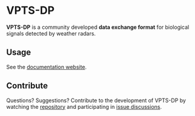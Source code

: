 # VPTS-DP

**VPTS-DP** is a community developed **data exchange format** for biological signals detected by weather radars. 

## Usage

See the [documentation website](https://enram.github.io/vpts-dp/).

## Contribute

Questions? Suggestions? Contribute to the development of VPTS-DP by watching the [repository](https://github.com/enram/vpts-dp) and participating in [issue discussions](https://github.com/enram/vpts-dp/issues).
